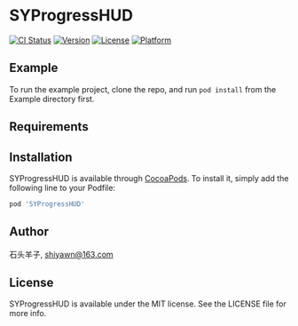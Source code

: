 # SYProgressHUD

[![CI Status](https://img.shields.io/travis/shiyawn@163.com/SYProgressHUD.svg?style=flat)](https://travis-ci.org/shiyawn@163.com/SYProgressHUD)
[![Version](https://img.shields.io/cocoapods/v/SYProgressHUD.svg?style=flat)](https://cocoapods.org/pods/SYProgressHUD)
[![License](https://img.shields.io/cocoapods/l/SYProgressHUD.svg?style=flat)](https://cocoapods.org/pods/SYProgressHUD)
[![Platform](https://img.shields.io/cocoapods/p/SYProgressHUD.svg?style=flat)](https://cocoapods.org/pods/SYProgressHUD)

## Example

To run the example project, clone the repo, and run `pod install` from the Example directory first.

## Requirements

## Installation

SYProgressHUD is available through [CocoaPods](https://cocoapods.org). To install
it, simply add the following line to your Podfile:

```ruby
pod 'SYProgressHUD'
```

## Author

石头羊子, shiyawn@163.com

## License

SYProgressHUD is available under the MIT license. See the LICENSE file for more info.
